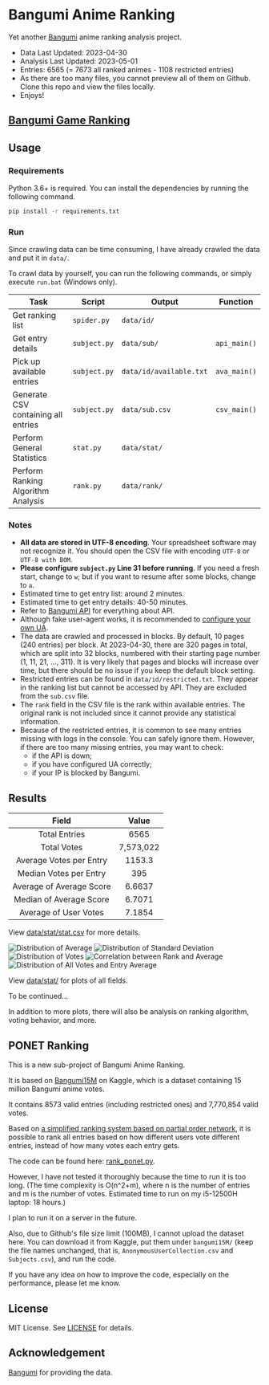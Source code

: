 # Bangumi Anime Ranking

Yet another [Bangumi](https://bgm.tv/) anime ranking analysis project.

- Data Last Updated: 2023-04-30
- Analysis Last Updated: 2023-05-01
- Entries: 6565 (= 7673 all ranked animes - 1108 restricted entries)
- As there are too many files, you cannot preview all of them on Github. Clone this repo and view the files locally.
- Enjoys!

## [Bangumi Game Ranking](game/)

## Usage

### Requirements

Python 3.6+ is required. You can install the dependencies by running the following command.
```bash
pip install -r requirements.txt
```

### Run

Since crawling data can be time consuming, I have already crawled the data and put it in `data/`.

To crawl data by yourself, you can run the following commands, or simply execute `run.bat` (Windows only).

| Task | Script | Output | Function |
| ---- | ------- | ------ | ---- |
| Get ranking list | `spider.py` | `data/id/` | |
| Get entry details | `subject.py` | `data/sub/` | `api_main()` |
| Pick up available entries | `subject.py` | `data/id/available.txt` | `ava_main()` |
| Generate CSV containing all entries | `subject.py` | `data/sub.csv` | `csv_main()` |
| Perform General Statistics | `stat.py` | `data/stat/` | |
| Perform Ranking Algorithm Analysis | `rank.py` | `data/rank/` | |

### Notes

- **All data are stored in UTF-8 encoding**. Your spreadsheet software may not recognize it. You should open the CSV file with encoding `UTF-8` or `UTF-8 with BOM`.
- **Please configure `subject.py` Line 31 before running**. If you need a fresh start, change to `w`; but if you want to resume after some blocks, change to `a`.
- Estimated time to get entry list: around 2 minutes.
- Estimated time to get entry details: 40-50 minutes.
- Refer to [Bangumi API](https://bangumi.github.io/api/) for everything about API.
- Although fake user-agent works, it is recommended to [configure your own UA](https://github.com/bangumi/api/blob/master/docs-raw/user%20agent.md).
- The data are crawled and processed in blocks. By default, 10 pages (240 entries) per block. At 2023-04-30, there are 320 pages in total, which are split into 32 blocks, numbered with their starting page number (1, 11, 21, ..., 311). It is very likely that pages and blocks will increase over time, but there should be no issue if you keep the default block setting.
- Restricted entries can be found in `data/id/restricted.txt`. They appear in the ranking list but cannot be accessed by API. They are excluded from the `sub.csv` file.
- The `rank` field in the CSV file is the rank within available entries. The original rank is not included since it cannot provide any statistical information.
- Because of the restricted entries, it is common to see many entries missing with logs in the console. You can safely ignore them. However, if there are too many missing entries, you may want to check:
    - if the API is down;
    - if you have configured UA correctly;
    - if your IP is blocked by Bangumi.

## Results

| Field | Value |
| :-: | :-: |
| Total Entries | 6565 |
| Total Votes | 7,573,022 |
| Average Votes per Entry | 1153.3 |
| Median Votes per Entry | 395 |
| Average of Average Score | 6.6637 |
| Median of Average Score | 6.7071 |
| Average of User Votes | 7.1854 |

View [data/stat/stat.csv](data/stat/stat.csv) for more details.

![Distribution of Average](data/stat/avg.png)
![Distribution of Standard Deviation](data/stat/std.png)
![Distribution of Votes](data/stat/vote.png)
![Correlation between Rank and Average](data/stat/rank_avg.png)
![Distribution of All Votes and Entry Average](data/stat/vote_breakdown.png)

View [data/stat/](data/stat/) for plots of all fields.

To be continued... 

In addition to more plots, there will also be analysis on ranking algorithm, voting behavior, and more.

## PONET Ranking

This is a new sub-project of Bangumi Anime Ranking.

It is based on [Bangumi15M](https://www.kaggle.com/datasets/klion23/bangumi15m) on Kaggle, which is a dataset containing 15 million Bangumi anime votes. 

It contains 8573 valid entries (including restricted ones) and 7,770,854 valid votes.

Based on [a simplified ranking system based on partial order network](https://bgm.tv/group/topic/371075), it is possible to rank all entries based on how different users vote different entries, instead of how many votes each entry gets.

The code can be found here: [rank_ponet.py](rank_ponet.py).

However, I have not tested it thoroughly because the time to run it is too long. (The time complexity is O(n^2+m), where n is the number of entries and m is the number of votes. Estimated time to run on my i5-12500H laptop: 18 hours.)

I plan to run it on a server in the future.

Also, due to Github's file size limit (100MB), I cannot upload the dataset here. You can download it from Kaggle, put them under `bangumi15M/` (keep the file names unchanged, that is, `AnonymousUserCollection.csv` and `Subjects.csv`), and run the code.

If you have any idea on how to improve the code, especially on the performance, please let me know.

## License

MIT License. See [LICENSE](LICENSE) for details.

## Acknowledgement

[Bangumi](https://bgm.tv/) for providing the data.

